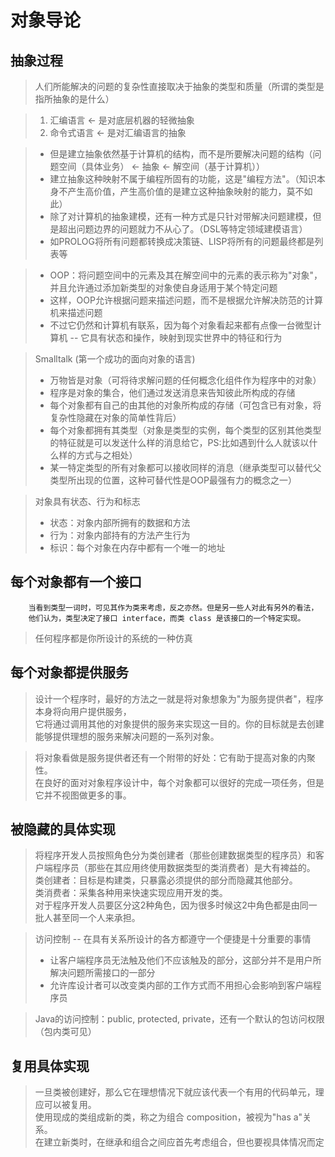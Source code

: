 # 对象导论

## 抽象过程

> 人们所能解决的问题的复杂性直接取决于抽象的类型和质量（所谓的类型是指所抽象的是什么）

> 1. 汇编语言 <- 是对底层机器的轻微抽象
> 2. 命令式语言 <- 是对汇编语言的抽象  


>   - 但是建立抽象依然基于计算机的结构，而不是所要解决问题的结构（问题空间（具体业务） <- 抽象 <- 解空间（基于计算机））  
>   - 建立抽象这种映射不属于编程所固有的功能，这是"编程方法"。（知识本身不产生高价值，产生高价值的是建立这种抽象映射的能力，莫不如此）  
>   - 除了对计算机的抽象建模，还有一种方式是只针对带解决问题建模，但是超出问题边界的问题就力不从心了。（DSL等特定领域建模语言）  
>   -  如PROLOG将所有问题都转换成决策链、LISP将所有的问题最终都是列表等  

>   - OOP：将问题空间中的元素及其在解空间中的元素的表示称为"对象"，并且允许通过添加新类型的对象使自身适用于某个特定问题  
>   - 这样，OOP允许根据问题来描述问题，而不是根据允许解决防范的计算机来描述问题
>   - 不过它仍然和计算机有联系，因为每个对象看起来都有点像一台微型计算机 -- 它具有状态和操作，映射到现实世界中的特征和行为

> Smalltalk (第一个成功的面向对象的语言)  
> - 万物皆是对象（可将待求解问题的任何概念化组件作为程序中的对象）  
> - 程序是对象的集合，他们通过发送消息来告知彼此所构成的存储
> - 每个对象都有自己的由其他的对象所构成的存储（可包含已有对象，将复杂性隐藏在对象的简单性背后）
> - 每个对象都拥有其类型（对象是类型的实例，每个类型的区别其他类型的特征就是可以发送什么样的消息给它，PS:比如遇到什么人就该以什么样的方式与之相处）
> - 某一特定类型的所有对象都可以接收同样的消息（继承类型可以替代父类型所出现的位置，这种可替代性是OOP最强有力的概念之一）

> 对象具有状态、行为和标志
> - 状态：对象内部所拥有的数据和方法
> - 行为：对象内部持有的方法产生行为
> - 标识：每个对象在内存中都有一个唯一的地址


## 每个对象都有一个接口

        当看到类型一词时，可见其作为类来考虑，反之亦然。但是另一些人对此有另外的看法，
        他们认为，类型决定了接口 interface，而类 class 是该接口的一个特定实现。

> 任何程序都是你所设计的系统的一种仿真

## 每个对象都提供服务

> 设计一个程序时，最好的方法之一就是将对象想象为"为服务提供者"，程序本身将向用户提供服务，  
它将通过调用其他的对象提供的服务来实现这一目的。你的目标就是去创建能够提供理想的服务来解决问题的一系列对象。

> 将对象看做是服务提供者还有一个附带的好处：它有助于提高对象的内聚性。  
在良好的面对对象程序设计中，每个对象都可以很好的完成一项任务，但是它并不视图做更多的事。

## 被隐藏的具体实现

> 将程序开发人员按照角色分为类创建者（那些创建数据类型的程序员）和客户端程序员（那些在其应用终使用数据类型的类消费者）是大有裨益的。  
类创建者：目标是构建类，只暴露必须提供的部分而隐藏其他部分。  
类消费者：采集各种用来快速实现应用开发的类。  
对于程序开发人员要区分这2种角色，因为很多时候这2中角色都是由同一批人甚至同一个人来承担。

> 访问控制 -- 在具有关系所设计的各方都遵守一个便捷是十分重要的事情  
> - 让客户端程序员无法触及他们不应该触及的部分，这部分并不是用户所解决问题所需接口的一部分
> - 允许库设计者可以改变类内部的工作方式而不用担心会影响到客户端程序员

> Java的访问控制：public, protected, private，还有一个默认的包访问权限（包内类可见）

## 复用具体实现

> 一旦类被创建好，那么它在理想情况下就应该代表一个有用的代码单元，理应可以被复用。  
使用现成的类组成新的类，称之为组合 composition，被视为"has a"关系。  
在建立新类时，在继承和组合之间应首先考虑组合，但也要视具体情况而定
